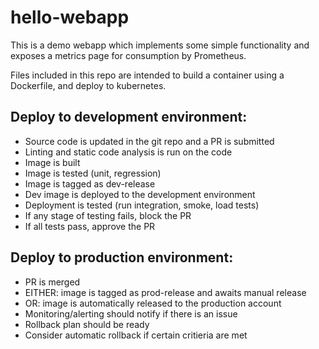 # hello-webapp

This is a demo webapp which implements some simple functionality and exposes a metrics page for consumption by Prometheus.

Files included in this repo are intended to build a container using a Dockerfile, and deploy to kubernetes.

## Deploy to development environment:

* Source code is updated in the git repo and a PR is submitted
* Linting and static code analysis is run on the code
* Image is built
* Image is tested (unit, regression)
* Image is tagged as dev-release
* Dev image is deployed to the development environment
* Deployment is tested (run integration, smoke, load tests)
* If any stage of testing fails, block the PR
* If all tests pass, approve the PR

## Deploy to production environment:

* PR is merged
* EITHER: image is tagged as prod-release and awaits manual release
* OR: image is automatically released to the production account
* Monitoring/alerting should notify if there is an issue
* Rollback plan should be ready
* Consider automatic rollback if certain critieria are met

